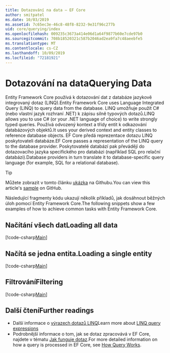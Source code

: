 ```yaml
---
title: Dotazování na data – EF Core
author: smitpatel
ms.date: 10/03/2019
ms.assetid: 7c65ec3e-46c8-48f8-8232-9e31f96c277b
uid: core/querying/index
ms.openlocfilehash: 009235c3673a414e06d1a64f9877b60e7cde97b0
ms.sourcegitcommit: 708b18520321c587b2046ad2ea9fa7c48aeebfe5
ms.translationtype: MT
ms.contentlocale: cs-CZ
ms.lasthandoff: 10/09/2019
ms.locfileid: "72181921"
---
```

# <a name="querying-data"></a><span data-ttu-id="2708c-102">Dotazování na data</span><span class="sxs-lookup"><span data-stu-id="2708c-102">Querying Data</span></span>

<span data-ttu-id="2708c-103">Entity Framework Core používá k dotazování dat z databáze jazykově integrovaný dotaz (LINQ).</span><span class="sxs-lookup"><span data-stu-id="2708c-103">Entity Framework Core uses Language Integrated Query (LINQ) to query data from the database.</span></span> <span data-ttu-id="2708c-104">LINQ umožňuje použít C# (nebo vlastní jazyk rozhraní .NET) k zápisu silně typových dotazů.</span><span class="sxs-lookup"><span data-stu-id="2708c-104">LINQ allows you to use C# (or your .NET language of choice) to write strongly typed queries.</span></span> <span data-ttu-id="2708c-105">Používá odvozený kontext a třídy entit k odkazování databázových objektů.</span><span class="sxs-lookup"><span data-stu-id="2708c-105">It uses your derived context and entity classes to reference database objects.</span></span> <span data-ttu-id="2708c-106">EF Core předá reprezentace dotazu LINQ poskytovateli databáze.</span><span class="sxs-lookup"><span data-stu-id="2708c-106">EF Core passes a representation of the LINQ query to the database provider.</span></span> <span data-ttu-id="2708c-107">Poskytovatelé databází pak převádějí do dotazovacího jazyka specifického pro databázi (například SQL pro relační databázi).</span><span class="sxs-lookup"><span data-stu-id="2708c-107">Database providers in turn translate it to database-specific query language (for example, SQL for a relational database).</span></span>

> [!TIP]
> <span data-ttu-id="2708c-108">Můžete zobrazit v tomto článku [ukázka](https://github.com/aspnet/EntityFramework.Docs/tree/master/samples/core/Querying) na Githubu.</span><span class="sxs-lookup"><span data-stu-id="2708c-108">You can view this article's [sample](https://github.com/aspnet/EntityFramework.Docs/tree/master/samples/core/Querying) on GitHub.</span></span>

<span data-ttu-id="2708c-109">Následující fragmenty kódu ukazují několik příkladů, jak dosáhnout běžných úloh pomocí Entity Framework Core.</span><span class="sxs-lookup"><span data-stu-id="2708c-109">The following snippets show a few examples of how to achieve common tasks with Entity Framework Core.</span></span>

## <a name="loading-all-data"></a><span data-ttu-id="2708c-110">Načítání všech dat</span><span class="sxs-lookup"><span data-stu-id="2708c-110">Loading all data</span></span>

[!code-csharp[Main](../../../samples/core/Querying/Basics/Sample.cs#LoadingAllData)]

## <a name="loading-a-single-entity"></a><span data-ttu-id="2708c-111">Načítá se jedna entita.</span><span class="sxs-lookup"><span data-stu-id="2708c-111">Loading a single entity</span></span>

[!code-csharp[Main](../../../samples/core/Querying/Basics/Sample.cs#LoadingSingleEntity)]

## <a name="filtering"></a><span data-ttu-id="2708c-112">Filtrování</span><span class="sxs-lookup"><span data-stu-id="2708c-112">Filtering</span></span>

[!code-csharp[Main](../../../samples/core/Querying/Basics/Sample.cs#Filtering)]

## <a name="further-readings"></a><span data-ttu-id="2708c-113">Další čtení</span><span class="sxs-lookup"><span data-stu-id="2708c-113">Further readings</span></span>

- <span data-ttu-id="2708c-114">Další informace o [výrazech dotazů LINQ](/dotnet/csharp/programming-guide/concepts/linq/basic-linq-query-operations)</span><span class="sxs-lookup"><span data-stu-id="2708c-114">Learn more about [LINQ query expressions](/dotnet/csharp/programming-guide/concepts/linq/basic-linq-query-operations)</span></span>
- <span data-ttu-id="2708c-115">Podrobnější informace o tom, jak se dotaz zpracovává v EF Core, najdete v tématu [Jak funguje dotaz](xref:core/querying/how-query-works).</span><span class="sxs-lookup"><span data-stu-id="2708c-115">For more detailed information on how a query is processed in EF Core, see [How Query Works](xref:core/querying/how-query-works).</span></span>
